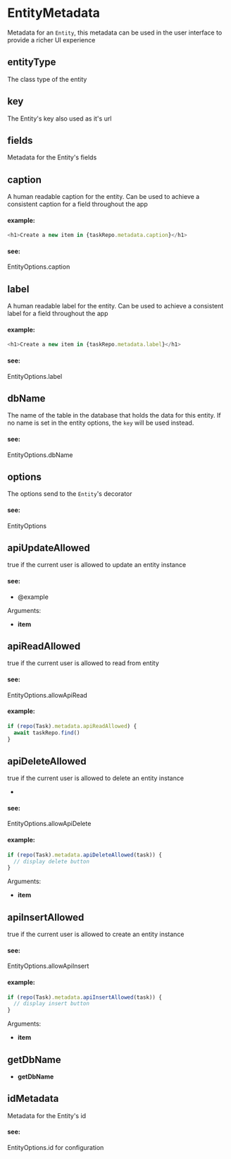 # EntityMetadata

Metadata for an `Entity`, this metadata can be used in the user interface to provide a richer UI experience

## entityType

The class type of the entity

## key

The Entity's key also used as it's url

## fields

Metadata for the Entity's fields

## caption

A human readable caption for the entity. Can be used to achieve a consistent caption for a field throughout the app

#### example:

```ts
<h1>Create a new item in {taskRepo.metadata.caption}</h1>
```

#### see:

EntityOptions.caption

## label

A human readable label for the entity. Can be used to achieve a consistent label for a field throughout the app

#### example:

```ts
<h1>Create a new item in {taskRepo.metadata.label}</h1>
```

#### see:

EntityOptions.label

## dbName

The name of the table in the database that holds the data for this entity.
If no name is set in the entity options, the `key` will be used instead.

#### see:

EntityOptions.dbName

## options

The options send to the `Entity`'s decorator

#### see:

EntityOptions

## apiUpdateAllowed

true if the current user is allowed to update an entity instance

#### see:

- @example

Arguments:

- **item**

## apiReadAllowed

true if the current user is allowed to read from entity

#### see:

EntityOptions.allowApiRead

#### example:

```ts
if (repo(Task).metadata.apiReadAllowed) {
  await taskRepo.find()
}
```

## apiDeleteAllowed

true if the current user is allowed to delete an entity instance

-

#### see:

EntityOptions.allowApiDelete

#### example:

```ts
if (repo(Task).metadata.apiDeleteAllowed(task)) {
  // display delete button
}
```

Arguments:

- **item**

## apiInsertAllowed

true if the current user is allowed to create an entity instance

#### see:

EntityOptions.allowApiInsert

#### example:

```ts
if (repo(Task).metadata.apiInsertAllowed(task)) {
  // display insert button
}
```

Arguments:

- **item**

## getDbName

- **getDbName**

## idMetadata

Metadata for the Entity's id

#### see:

EntityOptions.id for configuration
